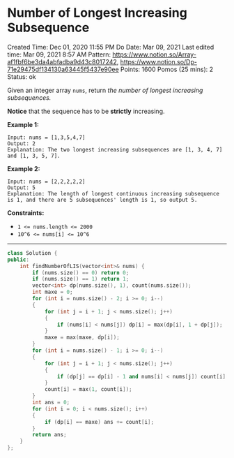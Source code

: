 # Number of Longest Increasing Subsequence

Created Time: Dec 01, 2020 11:55 PM
Do Date: Mar 09, 2021
Last edited time: Mar 09, 2021 8:57 AM
Pattern: https://www.notion.so/Array-af1fbf6be3da4abfadba9d43c8017242, https://www.notion.so/Dp-71e29475df134130a63445f5437e90ee
Points: 1600
Pomos (25 mins): 2
Status: ok

Given an integer array `nums`, return *the number of longest increasing subsequences.*

**Notice** that the sequence has to be **strictly** increasing.

**Example 1:**

```
Input: nums = [1,3,5,4,7]
Output: 2
Explanation: The two longest increasing subsequences are [1, 3, 4, 7] and [1, 3, 5, 7].

```

**Example 2:**

```
Input: nums = [2,2,2,2,2]
Output: 5
Explanation: The length of longest continuous increasing subsequence is 1, and there are 5 subsequences' length is 1, so output 5.

```

**Constraints:**

- `1 <= nums.length <= 2000`
- `10^6 <= nums[i] <= 10^6`

---

```cpp
class Solution {
public:
    int findNumberOfLIS(vector<int>& nums) {
        if (nums.size() == 0) return 0; 
        if (nums.size() == 1) return 1; 
        vector<int> dp(nums.size(), 1), count(nums.size());
        int maxe = 0; 
        for (int i = nums.size() - 2; i >= 0; i--)
        {
            for (int j = i + 1; j < nums.size(); j++)
            {
                if (nums[i] < nums[j]) dp[i] = max(dp[i], 1 + dp[j]); 
            }
            maxe = max(maxe, dp[i]); 
        }
        for (int i = nums.size() - 1; i >= 0; i--)
        {
            for (int j = i + 1; j < nums.size(); j++)
            {
                if (dp[j] == dp[i] - 1 and nums[i] < nums[j]) count[i] += count[j]; 
            }
            count[i] = max(1, count[i]); 
        }
        int ans = 0; 
        for (int i = 0; i < nums.size(); i++)
        {
            if (dp[i] == maxe) ans += count[i]; 
        }
        return ans; 
    }
};
```